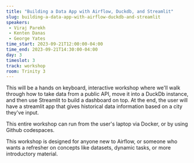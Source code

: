 ```yaml
---
title: "Building a Data App with Airflow, Duckdb, and Streamlit"
slug: building-a-data-app-with-airflow-duckdb-and-streamlit
speakers:
 - Viraj Parekh
 - Kenten Danas
 - George Yates
time_start: 2023-09-21T12:00:00-04:00
time_end: 2023-09-21T14:30:00-04:00
day: 3
timeslot: 3
track: workshop
room: Trinity 3
---
```


This will be a hands on keyboard, interactive workshop where we'll walk through how to take data from a public API, move it into a DuckDb instance, and then use Streamlit to build a dashboard on top. At the end, the user will have a streamlit app that gives historical data information based on a city they've input.

This entire workshop can run from the user's laptop via Docker, or by using Github codespaces.

This workshop is designed for anyone new to Airflow, or someone who wants a refresher on concepts like datasets, dynamic tasks, or more introductory material. 